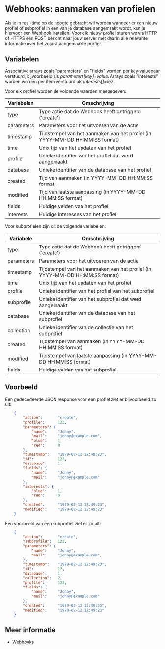 # Webhooks: aanmaken van profielen

Als je in real-time op de hoogte gebracht wil worden wanneer er een nieuw
profiel of subprofiel in een van je database aangemaakt wordt,
kun je hiervoor een Webhook instellen.
Voor elk nieuw profiel sturen we via HTTP of HTTPS een POST bericht naar jouw
server met daarin alle relevante informatie over het zojuist aangemaakte profiel.

## Variabelen

Associative arrays zoals "parameters" en "fields" worden per key-valuepaar verstuurd,
bijvoorbeeld als *parameters[key]=value*.
Arrays zoals "interests" worden worden per item verstuurd als *interests[]=xyz*.

Voor elk profiel worden de volgende waarden meegegeven:

| Variabelen  | Omschrijving                                                                    |
|-------------|---------------------------------------------------------------------------------|
| type        | Type actie dat de Webhook heeft getriggerd ('create')                           |
| parameters  | Parameters voor het uitvoeren van de actie                                      |
| timestamp   | Tijdstempel van het aanmaken van het profiel (in YYYY-MM-DD HH:MM:SS format)    |
| time        | Unix tijd van het updaten van het profiel                                       |
| profile     | Unieke identifier van het profiel dat werd aangemaakt                           |
| database    | Unieke identifier van de database van het profiel                               |
| created     | Tijd van aanmaken (in YYYY-MM-DD HH:MM:SS format)                               |
| modified    | Tijd van laatste aanpassing (in YYYY-MM-DD HH:MM:SS format)                     |
| fields      | Huidige velden van het profiel                                                  |
| interests   | Huidige interesses van het profiel                                              |

Voor subprofielen zijn dit de volgende variabelen:

| Variabele   | Omschrijving                                                                    |
|-------------|---------------------------------------------------------------------------------|
| type        | Type actie dat de Webhook heeft getriggerd ('create')                           |
| parameters  | Parameters voor het uitvoeren van de actie                                      |
| timestamp   | Tijdstempel van het aanmaken van het profiel (in YYYY-MM-DD HH:MM:SS format)    |
| time        | Unix tijd van het updaten van het profiel                                       |
| profile     | Unieke identifier van het profiel van het subprofiel                            |
| subprofile  | Unieke identifier van het subprofiel dat werd aangemaakt                        |
| database    | Unieke identifier van de database van het subprofiel                            |
| collection  | Unieke identifier van de collectie van het subprofiel                           |
| created     | Tijdstempel van aanmaken (in YYYY-MM-DD HH:MM:SS format)                        |
| modified    | Tijdstempel van laatste aanpassing (in YYYY-MM-DD HH:MM:SS format)              |
| fields      | Huidige velden van het subprofiel                                               |

## Voorbeeld

Een gedecodeerde JSON response voor een profiel ziet er bijvoorbeeld zo uit:

```json
    {
        "action":       "create",
        "profile":      123,
        "parameters": {
            "name":     "Johny",
            "mail":     "johny@example.com",
            "blue":     1,
            "red":      0
        },
        "timestamp":    "1979-02-12 12:49:23",
        "id":           123,
        "database":     1,
        "fields": {
            "name":     "Johny",
            "mail":     "johny@example.com"
        },
        "interests": {
            "blue":     1,
            "red":      0
        },
        "created":      "1979-02-12 12:49:23",
        "modified":     "1979-02-12 12:49:23"
    }
```
    
Een voorbeeld van een subprofiel ziet er zo uit:

```json
    {
        "action":       "create",
        "subprofile":   123,
        "parameters": {
            "name":     "Johny",
            "mail":     "johny@example.com",
        },
        "timestamp":    "1979-02-12 12:49:23",
        "id":           12,
        "database":     1,
        "collection":   2,
        "profile":      123,
        "fields": {
            "name":     "Johny",
            "mail":     "johny@example.com"
        },
        "created":      "1979-02-12 12:49:23",
        "modified":     "1979-02-12 12:49:23"
    }
```

## Meer informatie

* [Webhooks](./webhooks)
